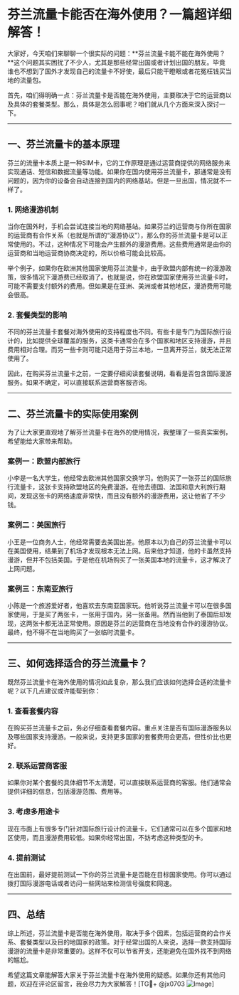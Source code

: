 # 芬兰流量卡能否在海外使用？一篇超详细解答！

大家好，今天咱们来聊聊一个很实际的问题：**芬兰流量卡能不能在海外使用？**这个问题其实困扰了不少人，尤其是那些经常出国或者计划出国的朋友。毕竟谁也不想到了国外才发现自己的流量卡不好使，最后只能干瞪眼或者花冤枉钱买当地的流量包。

首先，咱们得明确一点：芬兰流量卡是否能在海外使用，主要取决于它的运营商以及具体的套餐类型。那么，具体是怎么回事呢？咱们就从几个方面来深入探讨一下。

---

## 一、芬兰流量卡的基本原理

芬兰的流量卡本质上是一种SIM卡，它的工作原理是通过运营商提供的网络服务来实现通话、短信和数据流量等功能。如果你在国内使用芬兰流量卡，那通常是没有问题的，因为你的设备会自动连接到国内的网络基站。但是一旦出国，情况就不一样了。

### 1. 网络漫游机制
当你在国外时，手机会尝试连接当地的网络基站。如果芬兰的运营商与你所在国家的运营商有合作关系（也就是所谓的“漫游协议”），那么你的芬兰流量卡是可以正常使用的。不过，这种情况下可能会产生额外的漫游费用。这些费用通常是由你的运营商和当地运营商协商决定的，所以价格可能会比较高。

举个例子，如果你在欧洲其他国家使用芬兰流量卡，由于欧盟内部有统一的漫游政策，很多情况下漫游费已经取消了。也就是说，你在欧盟国家使用芬兰流量卡时，可能不需要支付额外的费用。但如果是在亚洲、美洲或者其他地区，漫游费用可能会很高。

### 2. 套餐类型的影响
不同的芬兰流量卡套餐对海外使用的支持程度也不同。有些卡是专门为国际旅行设计的，比如提供全球覆盖的服务，这类卡通常会在多个国家和地区支持漫游，并且费用相对合理。而另一些卡则可能只适用于芬兰本地，一旦离开芬兰，就无法正常使用了。

因此，在购买芬兰流量卡之前，一定要仔细阅读套餐说明，看看是否包含国际漫游服务。如果不确定，可以直接联系运营商客服咨询。

---

## 二、芬兰流量卡的实际使用案例

为了让大家更直观地了解芬兰流量卡在海外的使用情况，我整理了一些真实案例，希望能给大家带来帮助。

### 案例一：欧盟内部旅行
小李是一名大学生，他经常去欧洲其他国家交换学习。他购买了一张芬兰的国际旅行流量卡，这张卡支持欧盟地区的免费漫游。在他去德国、法国和意大利旅行期间，发现这张卡的网络速度非常快，而且没有额外的漫游费用，这让他省了不少钱。

### 案例二：美国旅行
小王是一位商务人士，他经常需要去美国出差。他原本以为自己的芬兰流量卡可以在美国使用，结果到了机场才发现根本无法上网。后来他才知道，他的卡虽然支持漫游，但并不包括美国。于是他在机场购买了一张美国本地的流量卡，这才解决了上网问题。

### 案例三：东南亚旅行
小陈是一个旅游爱好者，他喜欢去东南亚国家玩。他听说芬兰流量卡可以在很多国家使用，于是买了两张卡，一张用于国内，另一张备用。然而当他到了泰国后却发现，这两张卡都无法正常使用。原因是芬兰的运营商在当地没有合作的漫游协议。最终，他不得不在当地购买了一张临时流量卡。

---

## 三、如何选择适合的芬兰流量卡？

既然芬兰流量卡在海外使用的情况如此复杂，那么我们应该如何选择合适的流量卡呢？以下几点建议或许能帮到你：

### 1. 查看套餐内容
在购买芬兰流量卡之前，务必仔细查看套餐内容。重点关注是否有国际漫游服务以及哪些国家支持漫游。一般来说，支持更多国家的套餐费用会更高，但性价比也更好。

### 2. 联系运营商客服
如果你对某个套餐的具体细节不太清楚，可以直接联系运营商的客服。他们通常会提供详细的信息，包括漫游范围、费用等。

### 3. 考虑多用途卡
现在市面上有很多专门针对国际旅行设计的流量卡，它们通常可以在多个国家和地区使用，而且漫游费用较低。如果你经常出国，不妨考虑这种类型的卡。

### 4. 提前测试
在出国前，最好提前测试一下你的芬兰流量卡是否能在目标国家使用。你可以通过拨打国际漫游电话或者访问一些网站来检测信号强度和网速。

---

## 四、总结

综上所述，芬兰流量卡是否能在海外使用，取决于多个因素，包括运营商的合作关系、套餐类型以及目的地国家的政策。对于经常出国的人来说，选择一款支持国际漫游的流量卡是非常重要的。这样不仅可以节省开支，还能避免在国外找不到网络的尴尬。

希望这篇文章能解答大家关于芬兰流量卡在海外使用的疑惑。如果你还有其他问题，欢迎在评论区留言，我会尽力为大家解答！[TG💪+ @jx0703 ![Image](https://github.com/user-attachments/assets/dbca1d08-cadb-493c-b0ec-ad6f7a83f270)]